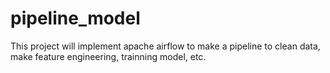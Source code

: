 # pipeline_model
This project will implement apache airflow to make a pipeline to clean data, make feature engineering, trainning model, etc.
